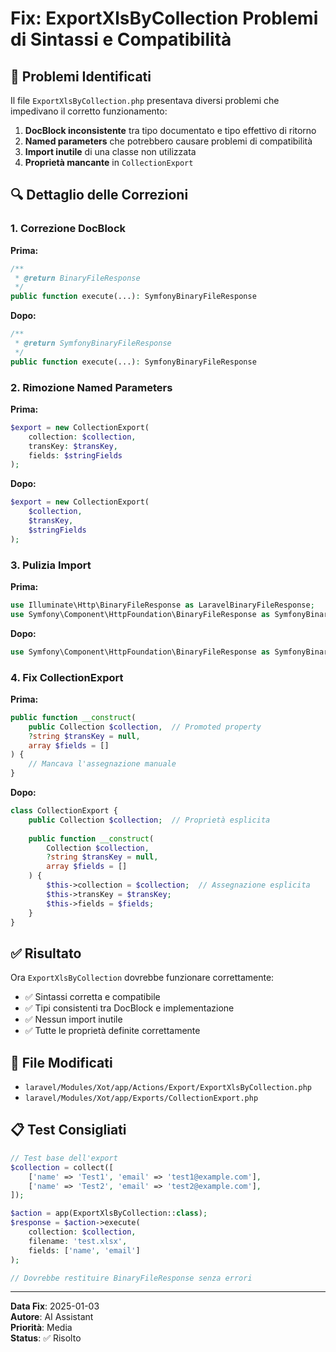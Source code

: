 # Fix: ExportXlsByCollection Problemi di Sintassi e Compatibilità

## 🚨 Problemi Identificati

Il file `ExportXlsByCollection.php` presentava diversi problemi che impedivano il corretto funzionamento:

1. **DocBlock inconsistente** tra tipo documentato e tipo effettivo di ritorno
2. **Named parameters** che potrebbero causare problemi di compatibilità
3. **Import inutile** di una classe non utilizzata
4. **Proprietà mancante** in `CollectionExport`

## 🔍 Dettaglio delle Correzioni

### 1. Correzione DocBlock

**Prima:**
```php
/**
 * @return BinaryFileResponse
 */
public function execute(...): SymfonyBinaryFileResponse
```

**Dopo:**
```php
/**
 * @return SymfonyBinaryFileResponse
 */
public function execute(...): SymfonyBinaryFileResponse
```

### 2. Rimozione Named Parameters

**Prima:**
```php
$export = new CollectionExport(
    collection: $collection,
    transKey: $transKey,
    fields: $stringFields
);
```

**Dopo:**
```php
$export = new CollectionExport(
    $collection,
    $transKey,
    $stringFields
);
```

### 3. Pulizia Import

**Prima:**
```php
use Illuminate\Http\BinaryFileResponse as LaravelBinaryFileResponse;
use Symfony\Component\HttpFoundation\BinaryFileResponse as SymfonyBinaryFileResponse;
```

**Dopo:**
```php
use Symfony\Component\HttpFoundation\BinaryFileResponse as SymfonyBinaryFileResponse;
```

### 4. Fix CollectionExport

**Prima:**
```php
public function __construct(
    public Collection $collection,  // Promoted property
    ?string $transKey = null,
    array $fields = []
) {
    // Mancava l'assegnazione manuale
}
```

**Dopo:**
```php
class CollectionExport {
    public Collection $collection;  // Proprietà esplicita
    
    public function __construct(
        Collection $collection,
        ?string $transKey = null,
        array $fields = []
    ) {
        $this->collection = $collection;  // Assegnazione esplicita
        $this->transKey = $transKey;
        $this->fields = $fields;
    }
}
```

## ✅ Risultato

Ora `ExportXlsByCollection` dovrebbe funzionare correttamente:
- ✅ Sintassi corretta e compatibile
- ✅ Tipi consistenti tra DocBlock e implementazione  
- ✅ Nessun import inutile
- ✅ Tutte le proprietà definite correttamente

## 🔗 File Modificati

- `laravel/Modules/Xot/app/Actions/Export/ExportXlsByCollection.php`
- `laravel/Modules/Xot/app/Exports/CollectionExport.php`

## 📋 Test Consigliati

```php
// Test base dell'export
$collection = collect([
    ['name' => 'Test1', 'email' => 'test1@example.com'],
    ['name' => 'Test2', 'email' => 'test2@example.com'],
]);

$action = app(ExportXlsByCollection::class);
$response = $action->execute(
    collection: $collection,
    filename: 'test.xlsx',
    fields: ['name', 'email']
);

// Dovrebbe restituire BinaryFileResponse senza errori
```

---

**Data Fix**: 2025-01-03  
**Autore**: AI Assistant  
**Priorità**: Media  
**Status**: ✅ Risolto 